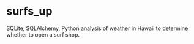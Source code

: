 # surfs_up
SQLite, SQLAlchemy, Python analysis of weather in Hawaii to determine whether to open a surf shop.
